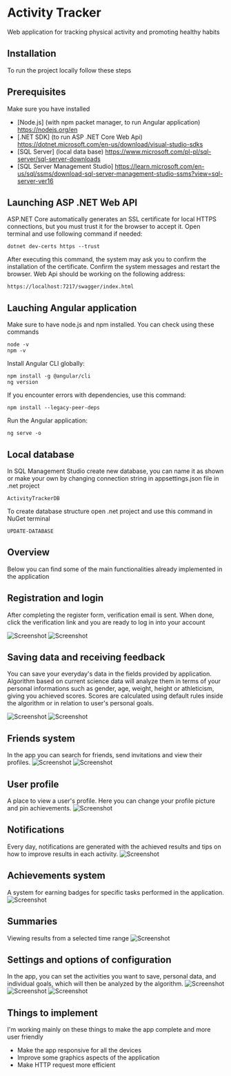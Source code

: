 # Activity Tracker
Web application for tracking physical activity and promoting healthy habits

## Installation
To run the project locally follow these steps
## Prerequisites
Make sure you have installed
- [Node.js] (with npm packet manager, to run Angular application) https://nodejs.org/en
- [.NET SDK] (to run ASP .NET Core Web Api) https://dotnet.microsoft.com/en-us/download/visual-studio-sdks
- [SQL Server] (local data base) https://www.microsoft.com/pl-pl/sql-server/sql-server-downloads
- [SQL Server Management Studio] https://learn.microsoft.com/en-us/sql/ssms/download-sql-server-management-studio-ssms?view=sql-server-ver16

## Launching ASP .NET Web API
ASP.NET Core automatically generates an SSL certificate for local HTTPS connections, but you must trust it for the browser to accept it. Open terminal and use following command if needed:
```
dotnet dev-certs https --trust
```
After executing this command, the system may ask you to confirm the installation of the certificate. Confirm the system messages and restart the browser.
Web Api should be working on the following address:
```
https://localhost:7217/swagger/index.html
```

## Lauching Angular application
Make sure to have node.js and npm installed. You can check using these commands
```
node -v
npm -v
```
Install Angular CLI globally:
```
npm install -g @angular/cli
ng version
```
If you encounter errors with dependencies, use this command:
```
npm install --legacy-peer-deps
```
Run the Angular application:
```
ng serve -o
```

## Local database
In SQL Management Studio create new database, you can name it as shown or make your own by changing connection string in appsettings.json file in .net project
```
ActivityTrackerDB
```
To create database structure open .net project and use this command in NuGet terminal
```
UPDATE-DATABASE
```

## Overview
Below you can find some of the main functionalities already implemented in the application

## Registration and login
After completing the register form, verification email is sent. When done, click the verification link and you are ready to log in into your account

![Screenshot](images/registration.png)
![Screenshot](images/login.png)

## Saving data and receiving feedback
You can save your everyday's data in the fields provided by application. Algorithm based on current science data will analyze them in terms of your personal informations such as gender, age, weight, height or athleticism, giving you achieved scores. Scores are calculated using default rules inside the algorithm or in relation to user's personal goals.

![Screenshot](images/forms.png)
![Screenshot](images/journal.png)

## Friends system 
In the app you can search for friends, send invitations and view their profiles.
![Screenshot](images/friends.png)
![Screenshot](images/friend-invitation.png)

## User profile
A place to view a user's profile. Here you can change your profile picture and pin achievements.
![Screenshot](images/profile.png)

## Notifications
Every day, notifications are generated with the achieved results and tips on how to improve results in each activity.
![Screenshot](images/notifications.png)

## Achievements system
A system for earning badges for specific tasks performed in the application.
![Screenshot](images/achievements.png)

## Summaries 
Viewing results from a selected time range
![Screenshot](images/summary.png)

## Settings and options of configuration
In the app, you can set the activities you want to save, personal data, and individual goals, which will then be analyzed by the algorithm.
![Screenshot](images/activities-config.png)
![Screenshot](images/settings-user.png)
![Screenshot](images/goals.png)

## Things to implement
I'm working mainly on these things to make the app complete and more user friendly
- Make the app responsive for all the devices
- Improve some graphics aspects of the application
- Make HTTP request more efficient
